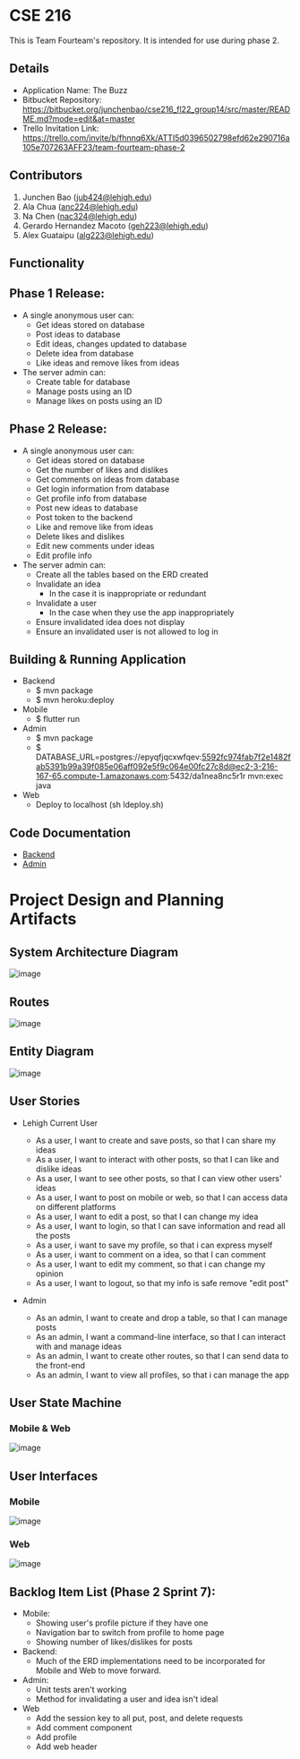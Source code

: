 # CSE 216
This is Team Fourteam's repository. It is intended for use during phase 2.

## Details
- Application Name: The Buzz
- Bitbucket Repository: https://bitbucket.org/junchenbao/cse216_fl22_group14/src/master/README.md?mode=edit&at=master
- Trello Invitation Link: https://trello.com/invite/b/fhnnq6Xk/ATTI5d0396502798efd62e290716a105e707263AFF23/team-fourteam-phase-2

## Contributors
1. Junchen Bao (jub424@lehigh.edu)
2. Ala Chua (anc224@lehigh.edu)
3. Na Chen (nac324@lehigh.edu)
4. Gerardo Hernandez Macoto (geh223@lehigh.edu)
5. Alex Guataipu (alg223@lehigh.edu)

## Functionality 
## Phase 1 Release:
- A single anonymous user can:
	- Get ideas stored on database
	- Post ideas to database
	- Edit ideas, changes updated to database
	- Delete idea from database
	- Like ideas and remove likes from ideas
- The server admin can:
	- Create table for database
	- Manage posts using an ID
	- Manage likes on posts using an ID
## Phase 2 Release:
- A single anonymous user can:
	- Get ideas stored on database
	- Get the number of likes and dislikes
	- Get comments on ideas from database 
	- Get login information from database 
	- Get profile info from database
	- Post new ideas to database
	- Post token to the backend
	- Like and remove like from ideas
	- Delete likes and dislikes
	- Edit new comments under ideas
	- Edit profile info
- The server admin can:
	- Create all the tables based on the ERD created
	- Invalidate an idea
		- In the case it is inappropriate or redundant
	- Invalidate a user
		- In the case when they use the app inappropriately
	- Ensure invalidated idea does not display
	- Ensure an invalidated user is not allowed to log in

## Building & Running Application
- Backend
	- $ mvn package
	- $ mvn heroku:deploy
- Mobile
	- $ flutter run
- Admin
	- $ mvn package
	- $ DATABASE_URL=postgres://epyqfjqcxwfqev:5592fc974fab7f2e1482fab5391b99a39f085e06aff092e5f9c064e00fc27c8d@ec2-3-216-167-65.compute-1.amazonaws.com:5432/da1nea8nc5r1r mvn:exec java
- Web
	- Deploy to localhost (sh ldeploy.sh)

## Code Documentation
- [Backend](backend/javadocs)
- [Admin](admin-cli/javadocs) 

# Project Design and Planning Artifacts
## System Architecture Diagram
![image](markdown_images/SystemDiagram_v2.png)
## Routes
![image](markdown_images/BackendRoutes_v2.png)
## Entity Diagram
![image](markdown_images/ERD_v2.png)

## User Stories
- Lehigh Current User
	- As a user, I want to create and save posts, so that I can share my ideas
	- As a user, I want to interact with other posts, so that I can like and dislike ideas
	- As a user, I want to see other posts, so that I can view other users' ideas
	- As a user, I want to post on mobile or web, so that I can access data on different platforms
	- As a user, I want to edit a post, so that I can change my idea
	- As a user, I want to login, so that I can save information and read all the posts
	- As a user, i want to save my profile, so that i can express myself
	- As a user, i want to comment on a idea, so that I can comment
	- As a user, I want to edit my comment, so that i can change my opinion
	- As a user, I want to logout, so that my info is safe remove "edit post"

- Admin
	- As an admin, I want to create and drop a table, so that I can manage posts
	- As an admin, I want a command-line interface, so that I can interact with and manage ideas
	- As an admin, I want to create other routes, so that I can send data to the front-end
	- As an admin, I want to view all profiles, so that i can manage the app

## User State Machine
### Mobile & Web
![image](markdown_images/StateMachineDiagram_v2.png)

## User Interfaces
### Mobile
![image](markdown_images/Mobile_UI_v2.png)
### Web
![image](markdown_images/Web_UI_v2.png)
	
## Backlog Item List (Phase 2 Sprint 7):
- Mobile:
	- Showing user's profile picture if they have one
	- Navigation bar to switch from profile to home page
	- Showing number of likes/dislikes for posts
- Backend:
	- Much of the ERD implementations need to be incorporated for Mobile and Web to move forward.
- Admin:
	- Unit tests aren't working
	- Method for invalidating a user and idea isn't ideal
- Web 
	- Add the session key to all put, post, and delete requests
	- Add comment component
	- Add profile
	- Add web header	

	
